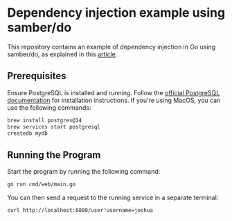 # Dependency injection example using samber/do
This repository contains an example of dependency injection in Go using samber/do, as explained in this [article](https://medium.com/@JoshuaTan/golang-dependency-injection-based-on-generics-samber-do-without-code-generation-42f8a2d0971c).

## Prerequisites
Ensure PostgreSQL is installed and running. Follow the [official PostgreSQL documentation](https://www.postgresql.org/docs/14/tutorial.html) for installation instructions. If you're using MacOS, you can use the following commands:
```bash
brew install postgres@14
brew services start postgresql
createdb mydb
```

## Running the Program
Start the program by running the following command:
```bash
go run cmd/web/main.go
```

You can then send a request to the running service in a separate terminal:
```bash
curl http://localhost:8080/user?username=joshua
```
